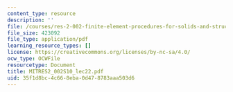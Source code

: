 ```yaml
---
content_type: resource
description: ''
file: /courses/res-2-002-finite-element-procedures-for-solids-and-structures-spring-2010/35f1d8bc4c668eba0d478783aaa503d6_MITRES2_002S10_lec22.pdf
file_size: 423092
file_type: application/pdf
learning_resource_types: []
license: https://creativecommons.org/licenses/by-nc-sa/4.0/
ocw_type: OCWFile
resourcetype: Document
title: MITRES2_002S10_lec22.pdf
uid: 35f1d8bc-4c66-8eba-0d47-8783aaa503d6
---
```


